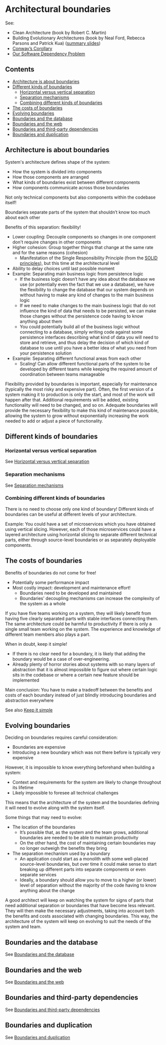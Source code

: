 # Architectural boundaries

See:

-   Clean Architecture (book by Robert C. Martin)
-   Building Evolutionary Architectures (book by Neal Ford, Rebecca Parsons and Patrick Kua) ([summary slides](https://www.slideshare.net/thekua/building-evolutionary-architectures))
-   [Conway’s Corollary](http://www.ianbicking.org/blog/2015/08/conways-corollary.html)
-   [Our Software Dependency Problem](https://research.swtch.com/deps)

## Contents

-   [Architecture is about boundaries](#architecture-is-about-boundaries)
-   [Different kinds of boundaries](#different-kinds-of-boundaries)
    -   [Horizontal versus vertical separation](#horizontal-versus-vertical-separation)
    -   [Separation mechanisms](#separation-mechanisms)
    -   [Combining different kinds of boundaries](#combining-different-kinds-of-boundaries)
-   [The costs of boundaries](#the-costs-of-boundaries)
-   [Evolving boundaries](#evolving-boundaries)
-   [Boundaries and the database](#boundaries-and-the-database)
-   [Boundaries and the web](#boundaries-and-the-web)
-   [Boundaries and third-party dependencies](#boundaries-and-third-party-dependencies)
-   [Boundaries and duplication](#boundaries-and-duplication)

## Architecture is about boundaries

System's architecture defines shape of the system:

-   How the system is divided into components
-   How those components are arranged
-   What kinds of boundaries exist between different components
-   How components communicate across those boundaries

Not only technical components but also components within the codebase itself!

Boundaries separate parts of the system that shouldn’t know too much about each other

Benefits of this separation: flexibility!

-   Lower coupling: Decouple components so changes in one component don't require changes in other components
-   Higher cohesion: Group together things that change at the same rate and for the same reasons (cohesion)
    -   Manifestation of the Single Responsibility Principle (from the [SOLID principles](./oo-design/SOLID-principles.md)), but this time at the architectural level
-   Ability to delay choices until last possible moment
-   Example: Separating main business logic from persistence logic
    -   If the business logic doesn’t have any idea about the database we use (or potentially even the fact that we use a database), we have the flexibility to change the database that our system depends on without having to make any kind of changes to the main business logic
    -   If we need to make changes to the main business logic that do not influence the kind of data that needs to be persisted, we can make those changes without the persistence code having to know anything about them
    -   You could potentially build all of the business logic without connecting to a database, simply writing code against some persistence interfaces describing what kind of data you will need to store and retrieve, and thus delay the decision of which kind of database to use until you have a better idea of what you need from your persistence solution
-   Example: Separating different functional areas from each other
    -   Scaling! Can allow different functional parts of the system to be developed by different teams while keeping the required amount of coordination between teams manageable

Flexibility provided by boundaries is important, especially for maintenance (typically the most risky and expensive part). Often, the first version of a system making it to production is only the start, and most of the work will happen after that. Additional requirements will be added, existing functionality will need to be changed, and so on. Adequate boundaries will provide the necessary flexibility to make this kind of maintenance possible, allowing the system to grow without exponentially increasing the work needed to add or adjust a piece of functionality.

## Different kinds of boundaries

### Horizontal versus vertical separation

See [Horizontal versus vertical separation](./architectural-boundaries-details/Horizontal-vertical-separation.md)

### Separation mechanisms

See [Separation mechanisms](./architectural-boundaries-details/Separation-mechanisms.md)

### Combining different kinds of boundaries

There is no need to choose only one kind of boundary! Different kinds of boundaries can be useful at different levels of your architecture.

Example: You could have a set of microservices which you have obtained using vertical slicing. However, each of those microservices could have a layered architecture using horizontal slicing to separate different technical parts, either through source-level boundaries or as separately deployable components.

## The costs of boundaries

Benefits of boundaries do not come for free!

-   Potentially some performance impact
-   Most costly impact: development and maintenance effort!
    -   Boundaries need to be developed and maintained
    -   Boundaries' decoupling mechanisms can increase the complexity of the system as a whole

If you have five teams working on a system, they will likely benefit from having five clearly separated parts with stable interfaces connecting them. The same architecture could be harmful to productivity if there is only a single small team working on the system. The experience and knowledge of different team members also plays a part. 

When in doubt, keep it simple! 

-   If there is no clear need for a boundary, it is likely that adding the boundary would be a case of over-engineering.
-   Already plenty of horror stories about systems with so many layers of abstraction that it is almost impossible to figure out where certain logic sits in the codebase or where a certain new feature should be implemented

Main conclusion: You have to make a tradeoff between the benefits and costs of each boundary instead of just blindly introducing boundaries and abstraction everywhere

See also [Keep it simple](../mindset/Keep-it-simple.md)

## Evolving boundaries

Deciding on boundaries requires careful consideration:

-   Boundaries are expensive
-   Introducing a new boundary which was not there before is typically very expensive

However, it is impossible to know everything beforehand when building a system:

-   Context and requirements for the system are likely to change throughout its lifetime
-   Likely impossible to foresee all technical challenges

This means that the architecture of the system and the boundaries defining it will need to evolve along with the system itself.

Some things that may need to evolve:

-   The location of the boundaries
    -   It’s possible that, as the system and the team grows, additional boundaries are needed to be able to maintain productivity
    -   On the other hand, the cost of maintaining certain boundaries may no longer outweigh the benefits they bring
-   The separation mechanism used by a boundary
    -   An application could start as a monolith with some well-placed source-level boundaries, but over time it could make sense to start breaking up different parts into separate components or even separate services
    -   Ideally, a boundary should allow you to move to a higher (or lower) level of separation without the majority of the code having to know anything about the change

A good architect will keep on watching the system for signs of parts that need additional separation or boundaries that have become less relevant. They will then make the necessary adjustments, taking into account both the benefits and costs associated with changing boundaries. This way, the architecture of the system will keep on evolving to suit the needs of the system and team.

## Boundaries and the database

See [Boundaries and the database](./architectural-boundaries-details/Boundaries-database.md)

## Boundaries and the web

See [Boundaries and the web](./architectural-boundaries-details/Boundaries-web.md)

## Boundaries and third-party dependencies

See [Boundaries and third-party dependencies](./architectural-boundaries-details/Boundaries-third-party-dependencies.md)

## Boundaries and duplication

See [Boundaries and duplication](./architectural-boundaries-details/Boundaries-duplication.md)
